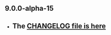 ## 9.0.0-alpha-15

- ## The [CHANGELOG file is here](https://tau.canardoux.xyz/doc-v9/changelog.html)

